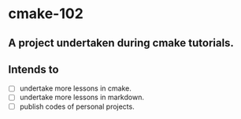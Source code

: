 # cmake-102

## A project undertaken during cmake tutorials.

## Intends to 
- [ ] undertake more lessons in cmake.
- [ ] undertake more lessons in markdown.
- [ ] publish codes of personal projects.